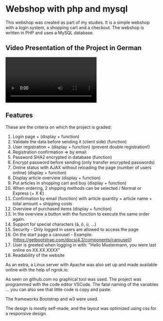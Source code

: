 # Webshop with php and mysql
This webshop was created as part of my studies. It is a simple webshop with a login system, a shopping cart and a checkout. The webshop is written in PHP and uses a MySQL database.

## Video Presentation of the Project in German
![Video Presentation in German](presentation_of_the_webshop.mp4)

## Features
These are the criteria on which the project is graded:

1.	 Login page + (display + function)
2.	 Validate the data before sending it (client side) (function)
3.	 User registration + (display + function) (prevent double registration!)
4.	 Registration confirmation => by email
5.	 Password SHA2 encrypted in database (function)
6.	 Encrypt password before sending (only transfer encrypted passwords)
7.	 Online status with AJAX without reloading the page (number of users online) (display + function)
8.	 Display article overview (display + function)
9.	 Put articles in shopping cart and buy (display + function)
10.	 When ordering, 2 shipping methods can be selected / Normal or Express (+ X €)
11.	 Confirmation by email (function) with article quantity + article name + total amount + shipping costs
12.	 Overview of purchased items (display + function)
13.	 In the overview a button with the function to execute the same order again.
14.	 Support for special characters (ä, ö, ü, ...)
15.	 Security - Only logged in users are allowed to access the page
16.	 On the start page a carousel - Example: (https://getbootstrap.com/docs/4.3/components/carousel/)
17.	 User is greeted when logging in with: "Hello Mustermann, you were last online on XX.XX.XXXX"
18.	 Readability of the website

As an extra, a Linux server with Apache was also set up and made available online with the help of ngrok.io.

As seen on github.com no graphical tool was used.
The project was programmed with the code editor VSCode.
The fatal naming of the variables ... you can also see that little code is copy and paste.

The frameworks Bootstrap and w3 were used.

The design is mostly self-made, and the layout was optimized using css for a responsive design.

